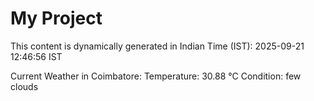 # My Project

This content is dynamically generated in Indian Time (IST): 2025-09-21 12:46:56 IST


Current Weather in Coimbatore:
Temperature: 30.88 °C
Condition: few clouds
